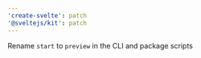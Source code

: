 ```yaml
---
'create-svelte': patch
'@sveltejs/kit': patch
---
```


Rename `start` to `preview` in the CLI and package scripts
